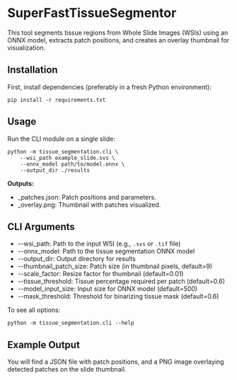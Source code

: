 # SuperFastTissueSegmentor

This tool segments tissue regions from Whole Slide Images (WSIs) using an ONNX model, extracts patch positions, and creates an overlay thumbnail for visualization.

## Installation

First, install dependencies (preferably in a fresh Python environment):

    pip install -r requirements.txt

## Usage

Run the CLI module on a single slide:

    python -m tissue_segmentation.cli \
        --wsi_path example_slide.svs \
        --onnx_model path/to/model.onnx \
        --output_dir ./results

**Outputs:**
- <slide>_patches.json: Patch positions and parameters.
- <slide>_overlay.png: Thumbnail with patches visualized.

## CLI Arguments

- --wsi_path: Path to the input WSI (e.g., `.svs` or `.tif` file)
- --onnx_model: Path to the tissue segmentation ONNX model
- --output_dir: Output directory for results
- --thumbnail_patch_size: Patch size (in thumbnail pixels, default=9)
- --scale_factor: Resize factor for thumbnail (default=0.01)
- --tissue_threshold: Tissue percentage required per patch (default=0.6)
- --model_input_size: Input size for ONNX model (default=500)
- --mask_threshold: Threshold for binarizing tissue mask (default=0.6)

To see all options:

    python -m tissue_segmentation.cli --help

## Example Output

You will find a JSON file with patch positions, and a PNG image overlaying detected patches on the slide thumbnail.
